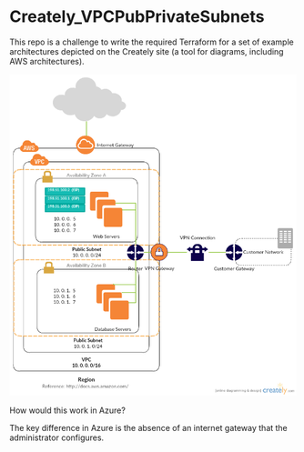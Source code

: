 # Creately_VPCPubPrivateSubnets

This repo is a challenge to write the required Terraform for a set of example architectures depicted on the Creately site (a tool for diagrams, including AWS architectures).

![alt text](https://github.com/gurdeepsira/Creately_VPCPubPrivateSubnets/blob/master/VPC.png)



How would this work in Azure?

The key difference in Azure is the absence of an internet gateway that the administrator configures.

